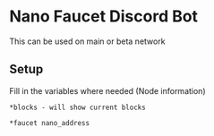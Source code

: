 # Nano Faucet Discord Bot

This can be used on main or beta network

## Setup
Fill in the variables where needed (Node information)


```
*blocks - will show current blocks

*faucet nano_address

```


